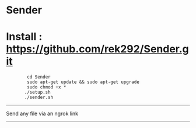 # Sender
# Install : https://github.com/rek292/Sender.git
            cd Sender
            sudo apt-get update && sudo apt-get upgrade
            sudo chmod +x *
           ./setup.sh
           ./sender.sh
--------------------------------

Send any file via an ngrok link

--------------------------------
